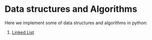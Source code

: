 # Data structures and Algorithms
Here we implement some of data structures and algorithms in python:

1. [Linked List](https://github.com/saraeygh/data-structures-algorithms/blob/main/linked_list.py)

